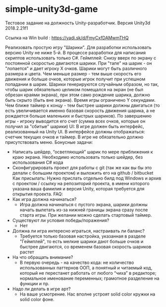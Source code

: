 # simple-unity3d-game

Тестовое задание на должность Unity-разработчик.
Версия Unity3d 2018.2.21f1

Ссылка на Win build : https://yadi.sk/d/FmyCxfDAMwmTHQ


Реализовать простую игру "Шарики". Для разработки использовать версию Unity не ниже 5-й. В процессе разработки для написания скриптов использовать только C#.
Геймплей:
Снизу вверх по экрану с постоянной скоростью двигаются шарики. При "тапе" на шарик - он "лопается" и дает игроку Х очков. Шарики могут быть различного размера и цвета. Чем меньше размер - тем выше скорость его движения и больше очков, которые игрок получит при успешном попадании в шарик. Шарики генерируются случайным образом, но так, чтобы шарик обязательно целиком помещался на экран (не был обрезан краями экрана), при этом само рождение шарика, должно быть скрыто (быть вне экрана). Время игры ограничено Y секундами. Чем ближе таймер к концу - тем быстрее шарики должны двигаться (то есть увеличивается именно базовая скорость движения шарика, а не рождается больше маленьких и быстрых шариков). По завершению игры - игроку выводится его счет (сумма всех очков, которые он получил за "сбитые" шарики)
UI:
В игре должен быть интерфейс, реализованный на Unity UI. В интерфейсе должны отображаться: счетчик текущих очков и таймер. В игре не обязательно должно присутствовать меню.
Бонусные задачи:
 - Написать шейдер, “осветляющий” шарик по мере приближения к краю экрана. Необходимо использовать только шейдер, без использования С# кода
 - Сконфигурировать проект для работы с git (так же как вы бы это делали с большим проектом) и выложить его на github / bitbucket
Как присылать:
Нужно прислать отдельно билд под Windows и архив с проектом / ссылку на репозиторий проекта, в имени которого указана ваша фамилия и версия Unity, которая требуется для открытия проекта.
FAQ:
- Как игра должна начинаться?
    - Игра должна начинаться с пустого экрана, шарики должны начать вылетать из-за нижней границы экрана сразу после старта игры. При желании можно сделать стартовый таймер.
- Существуют ли условия победы/поражения?
    - Нет
- Должна ли игра интересно играться, настраивать ли баланс?
    - Требуется только базовая настройка, указанная в разделе "Геймплей", то есть мелкие шарики дают больше очков и быстрее двигаются, со временем базовая скорость шариков растет
- На что обращать внимание?
    - В первую очередь - на качество кода: не количество использованных паттернов ООП, а понятный и читаемый код, который не перестанет работать от любого “чиха” в редакторе; нормальное именование переменных; грамотное разделение на функции и пр.
- Надо ли делать в игре арт?
    - На ваше усмотрение. Нас вполне устроят solid color кружки на solid color фоне.
